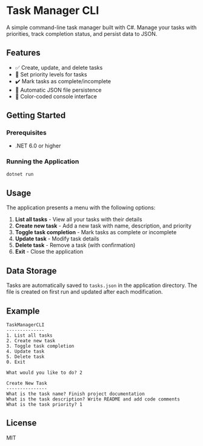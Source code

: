 # Task Manager CLI

A simple command-line task manager built with C#. Manage your tasks with priorities, track completion status, and persist data to JSON.

## Features

- ✅ Create, update, and delete tasks
- 🎯 Set priority levels for tasks
- ✔️ Mark tasks as complete/incomplete
- 💾 Automatic JSON file persistence
- 🎨 Color-coded console interface

## Getting Started

### Prerequisites

- .NET 6.0 or higher

### Running the Application

```bash
dotnet run
```

## Usage

The application presents a menu with the following options:

1. **List all tasks** - View all your tasks with their details
2. **Create new task** - Add a new task with name, description, and priority
3. **Toggle task completion** - Mark tasks as complete or incomplete
4. **Update task** - Modify task details
5. **Delete task** - Remove a task (with confirmation)
0. **Exit** - Close the application

## Data Storage

Tasks are automatically saved to `tasks.json` in the application directory. The file is created on first run and updated after each modification.

## Example

```
TaskManagerCLI
--------------
1. List all tasks
2. Create new task
3. Toggle task completion
4. Update task
5. Delete task
0. Exit

What would you like to do? 2

Create New Task
---------------
What is the task name? Finish project documentation
What is the task description? Write README and add code comments
What is the task priority? 1
```

## License

MIT
